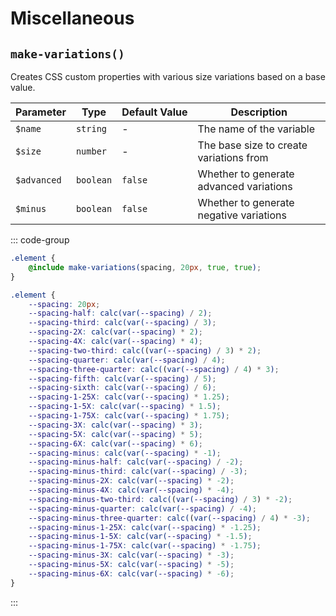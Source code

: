 # Miscellaneous

## `make-variations()`

Creates CSS custom properties with various size variations based on a base value.

| Parameter   | Type      | Default&nbsp;Value | Description                             |
| ----------- | --------- | ------------------ | --------------------------------------- |
| `$name`     | `string`  | -                  | The name of the variable                |
| `$size`     | `number`  | -                  | The base size to create variations from |
| `$advanced` | `boolean` | `false`            | Whether to generate advanced variations |
| `$minus`    | `boolean` | `false`            | Whether to generate negative variations |

::: code-group

```scss [Usage]
.element {
    @include make-variations(spacing, 20px, true, true);
}
```

```css [Rendered CSS]
.element {
    --spacing: 20px;
    --spacing-half: calc(var(--spacing) / 2);
    --spacing-third: calc(var(--spacing) / 3);
    --spacing-2X: calc(var(--spacing) * 2);
    --spacing-4X: calc(var(--spacing) * 4);
    --spacing-two-third: calc((var(--spacing) / 3) * 2);
    --spacing-quarter: calc(var(--spacing) / 4);
    --spacing-three-quarter: calc((var(--spacing) / 4) * 3);
    --spacing-fifth: calc(var(--spacing) / 5);
    --spacing-sixth: calc(var(--spacing) / 6);
    --spacing-1-25X: calc(var(--spacing) * 1.25);
    --spacing-1-5X: calc(var(--spacing) * 1.5);
    --spacing-1-75X: calc(var(--spacing) * 1.75);
    --spacing-3X: calc(var(--spacing) * 3);
    --spacing-5X: calc(var(--spacing) * 5);
    --spacing-6X: calc(var(--spacing) * 6);
    --spacing-minus: calc(var(--spacing) * -1);
    --spacing-minus-half: calc(var(--spacing) / -2);
    --spacing-minus-third: calc(var(--spacing) / -3);
    --spacing-minus-2X: calc(var(--spacing) * -2);
    --spacing-minus-4X: calc(var(--spacing) * -4);
    --spacing-minus-two-third: calc((var(--spacing) / 3) * -2);
    --spacing-minus-quarter: calc(var(--spacing) / -4);
    --spacing-minus-three-quarter: calc((var(--spacing) / 4) * -3);
    --spacing-minus-1-25X: calc(var(--spacing) * -1.25);
    --spacing-minus-1-5X: calc(var(--spacing) * -1.5);
    --spacing-minus-1-75X: calc(var(--spacing) * -1.75);
    --spacing-minus-3X: calc(var(--spacing) * -3);
    --spacing-minus-5X: calc(var(--spacing) * -5);
    --spacing-minus-6X: calc(var(--spacing) * -6);
}
```

:::
